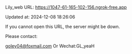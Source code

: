 Lily_web URL: https://1047-61-165-102-156.ngrok-free.app

Updated at: 2024-12-08 18:26:06

If you cannot open this URL, the server might be down.

Please contact: 

goley04@foxmail.com Or Wechat:GL_yeaH